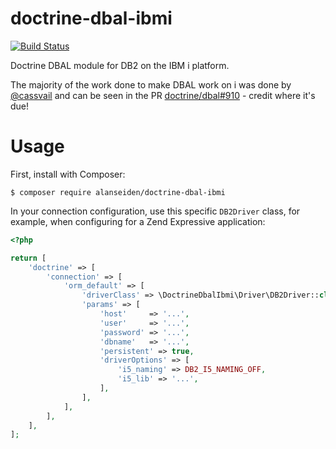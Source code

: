 # doctrine-dbal-ibmi

[![Build Status](http://idevusr016.idevcloud.com:9090/buildStatus/icon?job=doctrine-dbal-ibmi)](http://idevusr016.idevcloud.com:9090/job/doctrine-dbal-ibmi)

Doctrine DBAL module for DB2 on the IBM i platform.

The majority of the work done to make DBAL work on i was done by [@cassvail](https://github.com/cassvail) and
can be seen in the PR [doctrine/dbal#910](https://github.com/doctrine/dbal/pull/910) - credit where it's due!

# Usage

First, install with Composer:

```
$ composer require alanseiden/doctrine-dbal-ibmi
```

In your connection configuration, use this specific `DB2Driver` class, for
example, when configuring for a Zend Expressive application:

```php
<?php

return [
    'doctrine' => [
        'connection' => [
            'orm_default' => [
                'driverClass' => \DoctrineDbalIbmi\Driver\DB2Driver::class,
                'params' => [
                    'host'     => '...',
                    'user'     => '...',
                    'password' => '...',
                    'dbname'   => '...',
                    'persistent' => true,
                    'driverOptions' => [
                        'i5_naming' => DB2_I5_NAMING_OFF,
                        'i5_lib' => '...',
                    ],
                ],
            ],
        ],
    ],
];
```
